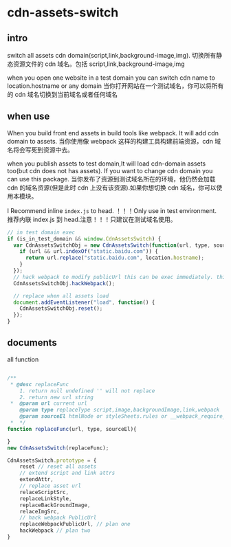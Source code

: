 # cdn-assets-switch

## intro

switch all assets cdn domain(script,link,background-image,img).
切换所有静态资源文件的 cdn 域名。包括 script,link,background-image,img

when you open one website in a test domain you can switch cdn name to location.hostname or any domain
当你打开网站在一个测试域名，你可以将所有的 cdn 域名切换到当前域名或者任何域名

## when use

When you build front end assets in build tools like webpack. It will add cdn domain to assets.
当你使用像 webpack 这样的构建工具构建前端资源，cdn 域名将会写死到资源中去。

when you publish assets to test domain,It will load cdn-domain assets too(but cdn does not has assets). If you want to change cdn domain you can use this package.
当你发布了资源到测试域名所在的环境，他仍然会加载 cdn 的域名资源(但是此时 cdn 上没有该资源).如果你想切换 cdn 域名，你可以使用本模块。

I Recommend inline `index.js` to head. ！！！Only use in test environment.
推荐内联 index.js 到 head.注意！！！只建议在测试域名使用。

```javascript
// in test domain exec
if (is_in_test_domain && window.CdnAssetsSwitch) {
  var CdnAssetsSwitchObj = new CdnAssetsSwitch(function(url, type, sourceEl) {
    if (url && url.indexOf("static.baidu.com")) {
      return url.replace("static.baidu.com", location.hostname);
    }
  });
  // hack webpack to modify publicUrl this can be exec immediately. this must exec before async load like import()  or require.ensure
  CdnAssetsSwitchObj.hackWebpack();

  // replace when all assets load
  document.addEventListener("load", function() {
    CdnAssetsSwitchObj.reset();
  });
}
```

## documents

all function

```javascript

/**
 * @desc replaceFunc 
    1. return null undefined '' will not replace
    2. return new url string 
 *  @param url current url
    @param type replaceType script,image,backgroundImage,link,webpack
    @param sourceEl htmlNode or styleSheets.rules or __webpack_require__
 *  */
function replaceFunc(url, type, sourceEl){

}
new CdnAssetsSwitch(replaceFunc);

CdnAssetsSwitch.prototype = {
    reset // reset all assets
    // extend script and link attrs
    extendAttr,
    // replace asset url
    relaceScriptSrc,
    replaceLinkStyle,
    replaceBackGroundImage,
    relaceImgSrc,
    // hack webpack PublicUrl
    replaceWebpackPublicUrl, // plan one 
    hackWebpack // plan two
}
```
